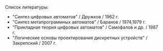 Список литературы:
* "Синтез цифровых автоматов" / Дружков / 1962 г.
* "Синтез метапрограммных автоматов" / Баранов / 1974,1979 г. 
* "Прикладная теория цифровых автоматов" / Самофалов и др. / 1987 г.
* "Логические основы проектирования дискретных устройств" / Закрепский / 2007 г.   
